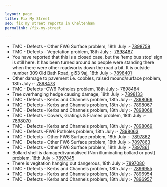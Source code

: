 ```yaml
---

layout: page
title: Fix My Street
seo: fix my street reports in Cheltenham
permalink: /fix-my-street

---
```


<!-- fix_marker starts -->

- TMC - Defects - Other FW6  Surface problem, 18th July :- [7898759](https://www.fixmystreet.com/report/7898759)
- TMC - Defects - Vegetation problem, 18th July :- [7898487](https://www.fixmystreet.com/report/7898487)
- You have reported that this is a closed case, but the ‘temp bus stop’ sign is still here. It has been turned around as people were standing there when there were other roadworks down the road a bit. It is outside number 309 Old Bath Road, gl53 9aj, 18th July :- [7898401](https://www.fixmystreet.com/report/7898401)
- Other damage to pavement i.e. cobbles, raised mound/surface problem, 18th July :- [7898473](https://www.fixmystreet.com/report/7898473)
- TMC - Defects -CW6 Potholes  problem, 18th July :- [7898484](https://www.fixmystreet.com/report/7898484)
- Tree overhanging hedge causing damage, 18th July :- [7898133](https://www.fixmystreet.com/report/7898133)
- TMC - Defects - Kerbs and Channels problem, 18th July :- [7898066](https://www.fixmystreet.com/report/7898066)
- TMC - Defects - Kerbs and Channels problem, 18th July :- [7898067](https://www.fixmystreet.com/report/7898067)
- TMC - Defects - Kerbs and Channels problem, 18th July :- [7898068](https://www.fixmystreet.com/report/7898068)
- TMC - Defects - Covers, Gratings & Frames problem, 18th July :- [7898070](https://www.fixmystreet.com/report/7898070)
- TMC - Defects - Kerbs and Channels problem, 18th July :- [7898069](https://www.fixmystreet.com/report/7898069)
- TMC - Defects -FW6 Potholes problem, 18th July :- [7898063](https://www.fixmystreet.com/report/7898063)
- TMC - Defects - Other FW6  Surface problem, 18th July :- [7897862](https://www.fixmystreet.com/report/7897862)
- TMC - Defects - Other FW6  Surface problem, 18th July :- [7897863](https://www.fixmystreet.com/report/7897863)
- TMC - Defects - Other FW6  Surface problem, 18th July :- [7897861](https://www.fixmystreet.com/report/7897861)
- Bollard shell is damaged/vandalised (Non illuminating bollard or post) problem, 18th July :- [7897845](https://www.fixmystreet.com/report/7897845)
- There is vegitation hanging out dangerous, 18th July :- [7897080](https://www.fixmystreet.com/report/7897080)
- TMC - Defects - Kerbs and Channels problem, 18th July :- [7896955](https://www.fixmystreet.com/report/7896955)
- TMC - Defects - Kerbs and Channels problem, 18th July :- [7896954](https://www.fixmystreet.com/report/7896954)
- TMC - Defects - Kerbs and Channels problem, 18th July :- [7896957](https://www.fixmystreet.com/report/7896957)

<!-- fix_marker ends -->